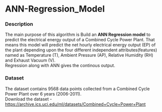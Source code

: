 # ANN-Regression_Model  

### Description  
The main purpose of this algorithm is Build an **ANN Regression model** to predict the electrical energy output of a Combined Cycle Power Plant. 
That means this model will predict the net hourly electrical energy output (EP) of the plant depending upon the four different independent attributes(features) named as Temperature (T), Ambient Pressure (AP), Relative Humidity (RH) and Exhaust Vacuum (V).  
Regression along with ANN gives the continous output.

### Dataset  
The dataset contains 9568 data points collected from a Combined Cycle Power Plant over 6 years (2006-2011).  
Download the dataset - https://archive.ics.uci.edu/ml/datasets/Combined+Cycle+Power+Plant
